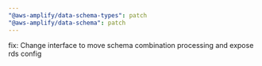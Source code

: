 ```yaml
---
"@aws-amplify/data-schema-types": patch
"@aws-amplify/data-schema": patch
---
```


fix: Change interface to move schema combination processing and expose rds config
